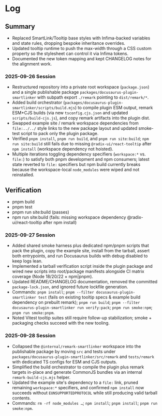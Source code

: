 # Log

## Summary
- Replaced SmartLink/Tooltip base styles with Infima-backed variables and state rules, dropping bespoke inheritance overrides.
- Updated tooltip runtime to push the max-width through a CSS custom property so the stylesheet can control it via Infima tokens.
- Documented the new token mapping and kept CHANGELOG notes for the alignment work.

### 2025-09-26 Session
- Restructured repository into a private root workspace (`package.json`) and a single publishable package `packages/docusaurus-plugin-smartlinker` with subpath export `./remark` pointing to `dist/remark/*`.
- Added build orchestrator (`packages/docusaurus-plugin-smartlinker/scripts/build.mjs`) to compile plugin ESM output, remark ESM+CJS builds (via new `tsconfig.cjs.json` and updated `scripts/build-cjs.js`), and copy remark artifacts into the plugin dist.
- Swapped example site / remark workspace dependencies from `file:../../` style links to the new package layout and updated smoke-test script to pack only the plugin package.
- Verified `pnpm install`, `pnpm run build`, and `pnpm run site:build`; `npm run site:build` still fails due to missing `@radix-ui/react-tooltip` after `npm install` (workspace dependency not hoisted).
- Multiple iterations toggling dependency specifiers (`workspace:*` vs. `file:`) to satisfy both pnpm development and npm consumers; latest state reverted to `file:` specifiers but npm build currently breaks because the workspace-local `node_modules` were wiped and not reinstalled.

## Verification
- pnpm build
- pnpm test
- pnpm run site:build (passes)
- npm run site:build (fails: missing workspace dependency @radix-ui/react-tooltip after npm install)

### 2025-09-27 Session
- Added shared smoke harness plus dedicated npm/pnpm scripts that pack the plugin, copy the example site, install from the tarball, assert both entrypoints, and run Docusaurus builds with debug disabled to keep logs lean.
- Implemented a tarball verification script inside the plugin package and wired new scripts into root/package manifests alongside CI matrix coverage (Node 18/20/22 × npm|pnpm).
- Updated README/CHANGELOG documentation, removed the committed `package-lock.json`, and ignored future lockfile generation.
- Commands: `pnpm install`; `pnpm --filter docusaurus-plugin-smartlinker test` (fails on existing tooltip specs & example build dependency on prebuilt remark); `pnpm run build`; `pnpm --filter docusaurus-plugin-smartlinker run verify:pack`; `pnpm run smoke:npm`; `pnpm run smoke:pnpm`.
- Noted Vitest tooltip suites still require follow-up stabilization; smoke + packaging checks succeed with the new tooling.

### 2025-09-28 Session
- Collapsed the `@internal/remark-smartlinker` workspace into the publishable package by moving `src` and tests under `packages/docusaurus-plugin-smartlinker/src/remark` and `tests/remark` with dedicated TS configs for ESM and CJS outputs.
- Simplified the build orchestrator to compile the plugin plus remark targets in-place and generate CommonJS bundles via an internal `remark-build-cjs.mjs` helper.
- Updated the example site's dependency to a `file:` link, pruned remaining `workspace:*` specifiers, and confirmed `npm install` now succeeds without `EUNSUPPORTEDPROTOCOL` while still producing valid tarball contents.
- Commands: `rm -rf node_modules …`; `npm install`; `pnpm install`; `pnpm run smoke:npm`.
